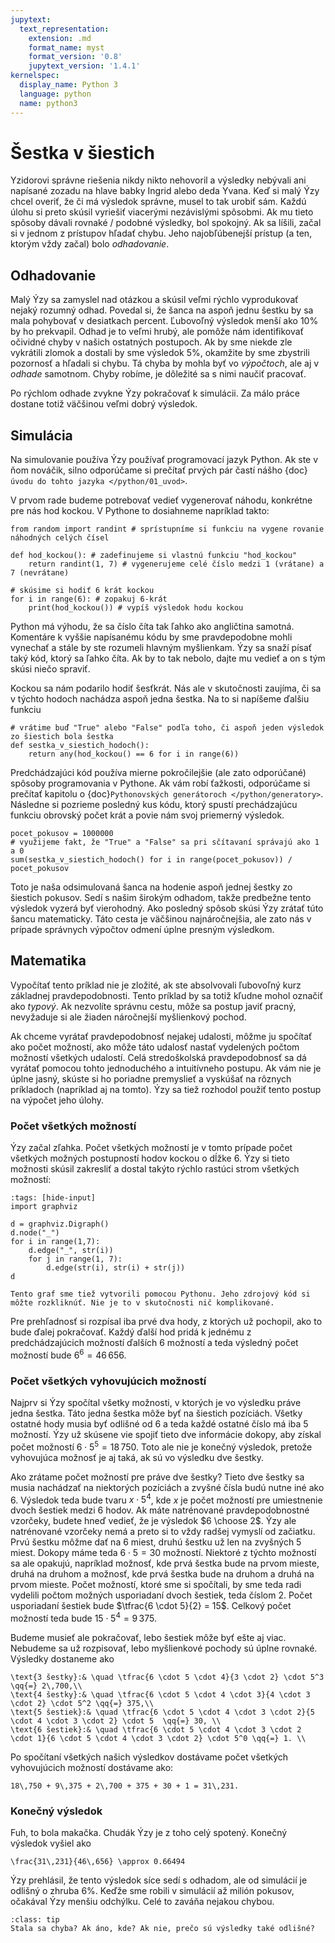 ```yaml
---
jupytext:
  text_representation:
    extension: .md
    format_name: myst
    format_version: '0.8'
    jupytext_version: '1.4.1'
kernelspec:
  display_name: Python 3
  language: python
  name: python3
---
```


# Šestka v šiestich

Yzidorovi správne riešenia nikdy nikto nehovoril a výsledky nebývali ani napísané zozadu na hlave babky Ingrid alebo deda Yvana. Keď si malý Ýzy chcel overiť, že či má výsledok správne, musel to tak urobiť sám. Každú úlohu si preto skúsil vyriešiť viacerými nezávislými spôsobmi. Ak mu tieto spôsoby dávali rovnaké / podobné výsledky, bol spokojný. Ak sa líšili, začal si v jednom z prístupov hľadať chybu. Jeho najobľúbenejší prístup (a ten, ktorým vždy začal) bolo *odhadovanie*.

## Odhadovanie

Malý Ýzy sa zamyslel nad otázkou a skúsil veľmi rýchlo vyprodukovať nejaký rozumný odhad. Povedal si, že šanca na aspoň jednu šestku by sa mala pohybovať v desiatkach percent. Ľubovoľný výsledok menší ako $10\%$ by ho prekvapil. Odhad je to veľmi hrubý, ale pomôže nám identifikovať očividné chyby v našich ostatných postupoch. Ak by sme niekde zle vykrátili zlomok a dostali by sme výsledok $5\%$, okamžite by sme zbystrili pozornosť a hľadali si chybu. Tá chyba by mohla byť vo *výpočtoch*, ale aj v *odhade* samotnom. Chyby robíme, je dôležité sa s nimi naučiť pracovať.

Po rýchlom odhade zvykne Ýzy pokračovať k simulácii. Za málo práce dostane totiž väčšinou veľmi dobrý výsledok.

## Simulácia

Na simulovanie používa Ýzy používať programovací jazyk Python. Ak ste v ňom nováčik, silno odporúčame si prečítať prvých pár častí nášho {doc}`úvodu do tohto jazyka </python/01_uvod>`.

V prvom rade budeme potrebovať vedieť vygenerovať náhodu, konkrétne pre nás hod kockou. V Pythone to dosiahneme napríklad takto: 
```{code-cell} ipython3
from random import randint # sprístupníme si funkciu na vygene rovanie náhodných celých čísel

def hod_kockou(): # zadefinujeme si vlastnú funkciu "hod_kockou" 
    return randint(1, 7) # vygenerujeme celé číslo medzi 1 (vrátane) a 7 (nevrátane)

# skúsime si hodiť 6 krát kockou
for i in range(6): # zopakuj 6-krát
    print(hod_kockou()) # vypíš výsledok hodu kockou
```
Python má výhodu, že sa číslo číta tak ľahko ako angličtina samotná. Komentáre k vyššie napísanému kódu by sme pravdepodobne mohli vynechať a stále by ste rozumeli hlavným myšlienkam. Ýzy sa snaží písať taký kód, ktorý sa ľahko číta. Ak by to tak nebolo, dajte mu vedieť a on s tým skúsi niečo spraviť.

Kockou sa nám podarilo hodiť šesťkrát. Nás ale  v skutočnosti zaujíma, či sa v týchto hodoch nachádza aspoň jedna šestka. Na to si napíšeme ďalšiu funkciu
```{code-cell} ipython3
# vrátime buď "True" alebo "False" podľa toho, či aspoň jeden výsledok zo šiestich bola šestka
def sestka_v_siestich_hodoch():
    return any(hod_kockou() == 6 for i in range(6))

```   
Predchádzajúci kód používa mierne pokročilejšie (ale zato odporúčané) spôsoby programovania v Pythone. Ak vám robí ťažkosti, odporúčame si prečítať kapitolu o {doc}`Pythonovských generátoroch </python/generatory>`. Následne si pozrieme posledný kus kódu, ktorý spustí prechádzajúcu funkciu obrovský počet krát a povie nám svoj priemerný výsledok.

```{code-cell} ipython3
pocet_pokusov = 1000000
# využijeme fakt, že "True" a "False" sa pri sčítavaní správajú ako 1 a 0
sum(sestka_v_siestich_hodoch() for i in range(pocet_pokusov)) / pocet_pokusov 
```

Toto je naša odsimulovaná šanca na hodenie aspoň jednej šestky zo šiestich pokusov. Sedí s našim širokým odhadom, takže predbežne tento výsledok vyzerá byť vierohodný. Ako posledný spôsob skúsi Ýzy zrátať túto šancu matematicky. Táto cesta je väčšinou najnáročnejšia, ale zato nás v prípade správnych výpočtov odmení úplne presným výsledkom.

## Matematika

Vypočítať tento príklad nie je zložité, ak ste absolvovali ľubovoľný kurz základnej pravdepodobnosti. Tento príklad by sa totiž kľudne mohol označiť ako *typový*. Ak nezvolíte správnu cestu, môže sa postup javiť pracný, nevyžaduje si ale žiaden náročnejší myšlienkový pochod.

Ak chceme vyrátať pravdepodobnosť nejakej udalosti, môžme ju spočítať ako počet možností, ako môže táto udalosť nastať vydelených počtom možností všetkých udalostí. Celá stredoškolská pravdepodobnosť sa dá vyrátať pomocou tohto jednoduchého a intuitívneho postupu. Ak vám nie je úplne jasný, skúste si ho poriadne premyslieť a vyskúšať na rôznych príkladoch (napríklad aj na tomto). Ýzy sa tiež rozhodol použiť tento postup na výpočet jeho úlohy.

### Počet všetkých možností

Ýzy začal zľahka. Počet všetkých možností je v tomto prípade počet všetkých možných postupností hodov kockou o dĺžke 6. Ýzy si tieto možnosti skúsil zakresliť a dostal takýto rýchlo rastúci strom všetkých možností:

```{code-cell} ipython3
:tags: [hide-input]
import graphviz

d = graphviz.Digraph()
d.node("_")
for i in range(1,7):
    d.edge("_", str(i))
    for j in range(1, 7):
        d.edge(str(i), str(i) + str(j))
d
```
```{margin}
Tento graf sme tiež vytvorili pomocou Pythonu. Jeho zdrojový kód si môžte rozkliknúť. Nie je to v skutočnosti nič komplikované.
```
Pre prehľadnosť si rozpísal iba prvé dva hody, z ktorých už pochopil, ako to bude ďalej pokračovať. Každý ďalší hod pridá k jednému z predchádzajúcich možností ďalších 6 možností a teda výsledný počet možností bude $6^6 = 46\,656$.

### Počet všetkých vyhovujúcich možností

Najprv si Ýzy spočítal všetky možnosti, v ktorých je vo výsledku práve jedna šestka. Táto jedna šestka môže byť na šiestich pozíciách. Všetky ostatné hody musia byť odlišné od 6 a teda každé ostatné číslo má iba 5 možností. Ýzy už skúsene vie spojiť tieto dve informácie dokopy, aby získal počet možností $6 \cdot 5^5 = 18\,750$. Toto ale nie je konečný výsledok, pretože vyhovujúca možnosť je aj taká, ak sú vo výsledku dve šestky.

Ako zrátame počet možností pre práve dve šestky? Tieto dve šestky sa musia nachádzať na niektorých pozíciách a zvyšné čísla budú nutne iné ako 6. Výsledok teda bude tvaru $x \cdot 5^4$, kde $x$ je počet možností pre umiestnenie dvoch šestiek medzi 6 hodov. Ak máte natrénované pravdepodobnostné vzorčeky, budete hneď vedieť, že je výsledok $6 \choose 2$. Ýzy ale natrénované vzorčeky nemá a preto si to vždy radšej vymyslí od začiatku. Prvú šestku môžme dať na 6 miest, druhú šestku už len na zvyšných 5 miest. Dokopy máme teda $6 \cdot 5 = 30$ možností. Niektoré z týchto možností sa ale opakujú, napríklad možnosť, kde prvá šestka bude na prvom mieste, druhá na druhom a možnosť, kde prvá šestka bude na druhom a druhá na prvom mieste. Počet možností, ktoré sme si spočítali, by sme teda radi vydelili počtom možných usporiadaní dvoch šestiek, teda číslom 2. Počet usporiadaní šestiek bude $\tfrac{6 \cdot 5}{2} = 15$. Celkový počet možností teda bude $15 \cdot 5^4 = 9\,375$.

Budeme musieť ale pokračovať, lebo šestiek môže byť ešte aj viac. Nebudeme sa už rozpisovať, lebo myšlienkové pochody sú úplne rovnaké. Výsledky dostaneme ako 
```{math}
\text{3 šestky}:& \quad \tfrac{6 \cdot 5 \cdot 4}{3 \cdot 2} \cdot 5^3  \qq{=} 2\,700,\\
\text{4 šestky}:& \quad \tfrac{6 \cdot 5 \cdot 4 \cdot 3}{4 \cdot 3 \cdot 2} \cdot 5^2 \qq{=} 375,\\
\text{5 šestiek}:& \quad \tfrac{6 \cdot 5 \cdot 4 \cdot 3 \cdot 2}{5 \cdot 4 \cdot 3 \cdot 2} \cdot 5  \qq{=} 30, \\
\text{6 šestiek}:& \quad \tfrac{6 \cdot 5 \cdot 4 \cdot 3 \cdot 2 \cdot 1}{6 \cdot 5 \cdot 4 \cdot 3 \cdot 2} \cdot 5^0 \qq{=} 1. \\
```
Po spočítaní všetkých našich výsledkov dostávame počet všetkých vyhovujúcich možností dostávame ako:
```{math}
18\,750 + 9\,375 + 2\,700 + 375 + 30 + 1 = 31\,231.
```

### Konečný výsledok

Fuh, to bola makačka. Chudák Ýzy je z toho celý spotený. Konečný výsledok vyšiel ako 
```{math}
\frac{31\,231}{46\,656} \approx 0.66494 
```
Ýzy prehlásil, že tento výsledok síce sedí s odhadom, ale od simulácií je odlišný o zhruba $6\%$. Keďže sme robili v simulácií až milión pokusov, očakával Ýzy menšiu odchýlku. Celé to zaváňa nejakou chybou. 

```{admonition} Otázka
:class: tip
Stala sa chyba? Ak áno, kde? Ak nie, prečo sú výsledky také odlišné?
```

